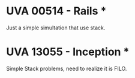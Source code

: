# UVA 00514 - Rails *
Just a simple simultation that use stack.


# UVA 13055 - Inception *
Simple Stack problems, need to realize it is FILO.
